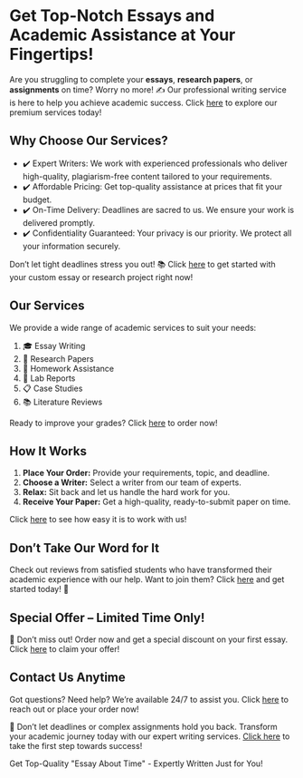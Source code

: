 <h1>Get Top-Notch Essays and Academic Assistance at Your Fingertips!</h1>

<p>Are you struggling to complete your <strong>essays</strong>, <strong>research papers</strong>, or <strong>assignments</strong> on time? Worry no more! ✍️ Our professional writing service is here to help you achieve academic success. Click <a href="https://tinyurl.com/topessay?keyword=essay+about+time" target="_blank">here</a> to explore our premium services today!</p>

<h2>Why Choose Our Services?</h2>
<ul>
    <li>✔️ Expert Writers: We work with experienced professionals who deliver high-quality, plagiarism-free content tailored to your requirements.</li>
    <li>✔️ Affordable Pricing: Get top-quality assistance at prices that fit your budget.</li>
    <li>✔️ On-Time Delivery: Deadlines are sacred to us. We ensure your work is delivered promptly.</li>
    <li>✔️ Confidentiality Guaranteed: Your privacy is our priority. We protect all your information securely.</li>
</ul>

<p>Don’t let tight deadlines stress you out! 📚 Click <a href="https://tinyurl.com/topessay?keyword=essay+about+time" target="_blank">here</a> to get started with your custom essay or research project right now!</p>

<h2>Our Services</h2>
<p>We provide a wide range of academic services to suit your needs:</p>
<ol>
    <li>🎓 Essay Writing</li>
    <li>📖 Research Papers</li>
    <li>📝 Homework Assistance</li>
    <li>🔬 Lab Reports</li>
    <li>📋 Case Studies</li>
    <li>📚 Literature Reviews</li>
</ol>

<p>Ready to improve your grades? Click <a href="https://tinyurl.com/topessay?keyword=essay+about+time" target="_blank">here</a> to order now!</p>

<h2>How It Works</h2>
<ol>
    <li><strong>Place Your Order:</strong> Provide your requirements, topic, and deadline.</li>
    <li><strong>Choose a Writer:</strong> Select a writer from our team of experts.</li>
    <li><strong>Relax:</strong> Sit back and let us handle the hard work for you.</li>
    <li><strong>Receive Your Paper:</strong> Get a high-quality, ready-to-submit paper on time.</li>
</ol>

<p>Click <a href="https://tinyurl.com/topessay?keyword=essay+about+time" target="_blank">here</a> to see how easy it is to work with us!</p>

<h2>Don’t Take Our Word for It</h2>
<p>Check out reviews from satisfied students who have transformed their academic experience with our help. Want to join them? Click <a href="https://tinyurl.com/topessay?keyword=essay+about+time" target="_blank">here</a> and get started today! 🌟</p>

<h2>Special Offer – Limited Time Only!</h2>
<p>🎉 Don’t miss out! Order now and get a special discount on your first essay. Click <a href="https://tinyurl.com/topessay?keyword=essay+about+time" target="_blank">here</a> to claim your offer!</p>

<h2>Contact Us Anytime</h2>
<p>Got questions? Need help? We’re available 24/7 to assist you. Click <a href="https://tinyurl.com/topessay?keyword=essay+about+time" target="_blank">here</a> to reach out or place your order now!</p>

<p>🚀 Don’t let deadlines or complex assignments hold you back. Transform your academic journey today with our expert writing services. <a href="https://tinyurl.com/topessay?keyword=essay+about+time" target="_blank">Click here</a> to take the first step towards success!</p>
Get Top-Quality "Essay About Time" - Expertly Written Just for You!
